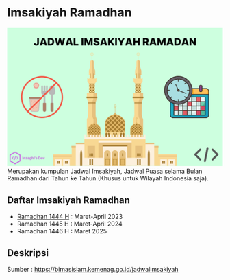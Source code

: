 # Imsakiyah Ramadhan
![Jadwal Imsakiya Ramadhan](./images/jadwal-imsakiyah-ramadhan.png)
Merupakan kumpulan Jadwal Imsakiyah, Jadwal Puasa selama Bulan Ramadhan dari Tahun ke Tahun (Khusus untuk Wilayah Indonesia saja).

## Daftar Imsakiyah Ramadhan
- [Ramadhan 1444 H](https://github.com/inzaghidev/ImsakiyahRamadhan/tree/main/Ramadan%201444%20H) : Maret-April 2023
- Ramadhan 1445 H : Maret-April 2024
- Ramadhan 1446 H : Maret 2025

## Deskripsi
Sumber : https://bimasislam.kemenag.go.id/jadwalimsakiyah
